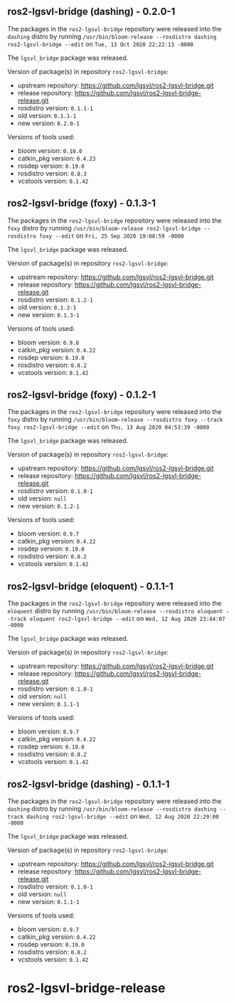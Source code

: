 ## ros2-lgsvl-bridge (dashing) - 0.2.0-1

The packages in the `ros2-lgsvl-bridge` repository were released into the `dashing` distro by running `/usr/bin/bloom-release --rosdistro dashing ros2-lgsvl-bridge --edit` on `Tue, 13 Oct 2020 22:22:13 -0000`

The `lgsvl_bridge` package was released.

Version of package(s) in repository `ros2-lgsvl-bridge`:

- upstream repository: https://github.com/lgsvl/ros2-lgsvl-bridge.git
- release repository: https://github.com/lgsvl/ros2-lgsvl-bridge-release.git
- rosdistro version: `0.1.1-1`
- old version: `0.1.1-1`
- new version: `0.2.0-1`

Versions of tools used:

- bloom version: `0.10.0`
- catkin_pkg version: `0.4.23`
- rosdep version: `0.19.0`
- rosdistro version: `0.8.3`
- vcstools version: `0.1.42`


## ros2-lgsvl-bridge (foxy) - 0.1.3-1

The packages in the `ros2-lgsvl-bridge` repository were released into the `foxy` distro by running `/usr/bin/bloom-release ros2-lgsvl-bridge --rosdistro foxy --edit` on `Fri, 25 Sep 2020 19:08:59 -0000`

The `lgsvl_bridge` package was released.

Version of package(s) in repository `ros2-lgsvl-bridge`:

- upstream repository: https://github.com/lgsvl/ros2-lgsvl-bridge.git
- release repository: https://github.com/lgsvl/ros2-lgsvl-bridge-release.git
- rosdistro version: `0.1.2-1`
- old version: `0.1.2-1`
- new version: `0.1.3-1`

Versions of tools used:

- bloom version: `0.9.8`
- catkin_pkg version: `0.4.22`
- rosdep version: `0.19.0`
- rosdistro version: `0.8.2`
- vcstools version: `0.1.42`


## ros2-lgsvl-bridge (foxy) - 0.1.2-1

The packages in the `ros2-lgsvl-bridge` repository were released into the `foxy` distro by running `/usr/bin/bloom-release --rosdistro foxy --track foxy ros2-lgsvl-bridge --edit` on `Thu, 13 Aug 2020 04:53:39 -0000`

The `lgsvl_bridge` package was released.

Version of package(s) in repository `ros2-lgsvl-bridge`:

- upstream repository: https://github.com/lgsvl/ros2-lgsvl-bridge.git
- release repository: https://github.com/lgsvl/ros2-lgsvl-bridge-release.git
- rosdistro version: `0.1.0-1`
- old version: `null`
- new version: `0.1.2-1`

Versions of tools used:

- bloom version: `0.9.7`
- catkin_pkg version: `0.4.22`
- rosdep version: `0.19.0`
- rosdistro version: `0.8.2`
- vcstools version: `0.1.42`


## ros2-lgsvl-bridge (eloquent) - 0.1.1-1

The packages in the `ros2-lgsvl-bridge` repository were released into the `eloquent` distro by running `/usr/bin/bloom-release --rosdistro eloquent --track eloquent ros2-lgsvl-bridge --edit` on `Wed, 12 Aug 2020 23:44:07 -0000`

The `lgsvl_bridge` package was released.

Version of package(s) in repository `ros2-lgsvl-bridge`:

- upstream repository: https://github.com/lgsvl/ros2-lgsvl-bridge.git
- release repository: https://github.com/lgsvl/ros2-lgsvl-bridge-release.git
- rosdistro version: `0.1.0-1`
- old version: `null`
- new version: `0.1.1-1`

Versions of tools used:

- bloom version: `0.9.7`
- catkin_pkg version: `0.4.22`
- rosdep version: `0.19.0`
- rosdistro version: `0.8.2`
- vcstools version: `0.1.42`


## ros2-lgsvl-bridge (dashing) - 0.1.1-1

The packages in the `ros2-lgsvl-bridge` repository were released into the `dashing` distro by running `/usr/bin/bloom-release --rosdistro dashing --track dashing ros2-lgsvl-bridge --edit` on `Wed, 12 Aug 2020 22:29:00 -0000`

The `lgsvl_bridge` package was released.

Version of package(s) in repository `ros2-lgsvl-bridge`:

- upstream repository: https://github.com/lgsvl/ros2-lgsvl-bridge.git
- release repository: https://github.com/lgsvl/ros2-lgsvl-bridge-release.git
- rosdistro version: `0.1.0-1`
- old version: `null`
- new version: `0.1.1-1`

Versions of tools used:

- bloom version: `0.9.7`
- catkin_pkg version: `0.4.22`
- rosdep version: `0.19.0`
- rosdistro version: `0.8.2`
- vcstools version: `0.1.42`


# ros2-lgsvl-bridge-release